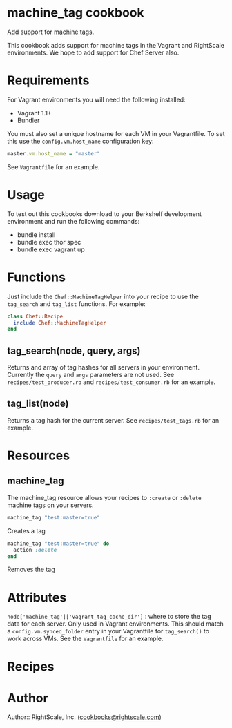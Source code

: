 # machine_tag cookbook

Add support for [machine tags](http://support.rightscale.com/12-Guides/RightScale_101/06-Advanced_Concepts/Tagging).

This cookbook adds support for machine tags in the Vagrant and RightScale environments. We hope to add support for Chef
Server also.

# Requirements

For Vagrant environments you will need the following installed:

 * Vagrant 1.1+
 * Bundler

You must also set a unique hostname for each VM in your Vagrantfile. To set this use the `config.vm.host_name`
configuration key:

```ruby
master.vm.host_name = "master"
```

See `Vagrantfile` for an example.

# Usage

To test out this cookbooks download to your Berkshelf development environment and run the following commands:

 * bundle install
 * bundle exec thor spec
 * bundle exec vagrant up

# Functions

Just include the `Chef::MachineTagHelper` into your recipe to use the `tag_search` and `tag_list` functions. For
example:

```ruby
class Chef::Recipe
  include Chef::MachineTagHelper
end
```

## tag_search(node, query, args)

Returns and array of tag hashes for all servers in your environment. Currently the `query` and `args` parameters are not
used. See `recipes/test_producer.rb` and `recipes/test_consumer.rb` for an example.

## tag_list(node)

Returns a tag hash for the current server.  See `recipes/test_tags.rb` for an example.

# Resources

## machine_tag

The machine_tag resource allows your recipes to `:create` or `:delete` machine tags on your servers.

```ruby
machine_tag "test:master=true"
```

Creates a tag

```ruby
machine_tag "test:master=true" do
  action :delete
end
```

Removes the tag

# Attributes

`node['machine_tag']['vagrant_tag_cache_dir']` : where to store the tag data for each server. 
  Only used in Vagrant environments. This should match a `config.vm.synced_folder` entry in your Vagrantfile for
  `tag_search()` to work across VMs. See the `Vagrantfile` for an example.

# Recipes

# Author

Author:: RightScale, Inc. (<cookbooks@rightscale.com>)
